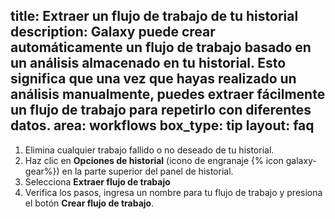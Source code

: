 title: Extraer un flujo de trabajo de tu historial
description: Galaxy puede crear automáticamente un flujo de trabajo basado en un análisis almacenado en tu historial. Esto significa que una vez que hayas realizado un análisis manualmente, puedes extraer fácilmente un flujo de trabajo para repetirlo con diferentes datos.
area: workflows
box_type: tip
layout: faq
---
1. Elimina cualquier trabajo fallido o no deseado de tu historial.
2. Haz clic en **Opciones de historial** (icono de engranaje {% icon galaxy-gear%}) en la parte superior del panel de historial.
3. Selecciona **Extraer flujo de trabajo**
4. Verifica los pasos, ingresa un nombre para tu flujo de trabajo y presiona el botón **Crear flujo de trabajo**.
